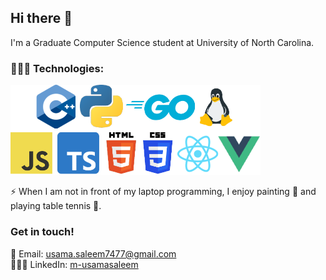 ## Hi there 👋

I'm a Graduate Computer Science student at University of North Carolina.
<!-- 
💻 Passionate about Software Engineering, Machine Learning, Security and Privacy. Also interested in Open Source work.

🔬 My research interests include Machine Learning and Privacy, Internet Measurements and . -->
<!-- 
🔭 I’m currently working on Federated Learning. -->


### 👨🏻‍💻 Technologies:

<img src="https://raw.githubusercontent.com/MNoumanAbbasi/MNoumanAbbasi/master/assets/techs.png" alt="Technologies" width="400">

⚡ When I am not in front of my laptop programming, I enjoy painting 🎨 and playing table tennis 🏓.

### Get in touch!

📧 Email: [usama.saleem7477@gmail.com](mailto:usama.saleem7477@gmail.com)  
👨🏻‍💼 LinkedIn: [m-usamasaleem](https://www.linkedin.com/in/muhammad-usama-saleem-504b65164/)

